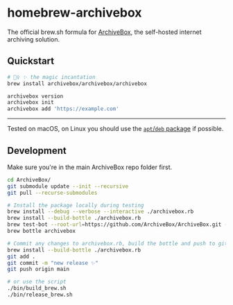 # homebrew-archivebox

The official brew.sh formula for [ArchiveBox](https://github.com/ArchiveBox/ArchiveBox), the self-hosted internet archiving solution.

## Quickstart

```bash
# 🧙‍♀️ ✨ the magic incantation
brew install archivebox/archivebox/archivebox

archivebox version
archivebox init
archivebox add 'https://example.com'
```


---

Tested on macOS, on Linux you should use the [`apt`/`deb` package](https://launchpad.net/~archivebox/+archive/ubuntu/archivebox/+packages) if possible.


## Development


Make sure you're in the main ArchiveBox repo folder first.
```bash
cd ArchiveBox/
git submodule update --init --recursive
git pull --recurse-submodules

# Install the package locally during testing
brew install --debug --verbose --interactive ./archivebox.rb
brew install --build-bottle ./archivebox.rb
brew test-bot --root-url=https://github.com/ArchiveBox/ArchiveBox.git --tap=ArchiveBox/homebrew-archivebox archivebox/archivebox/archivebox
brew bottle archivebox

# Commit any changes to archivebox.rb, build the bottle and push to github
brew install --build-bottle ./archivebox.rb
git add .
git commit -m "new release ✨"
git push origin main

# or use the script
./bin/build_brew.sh
./bin/release_brew.sh
```
